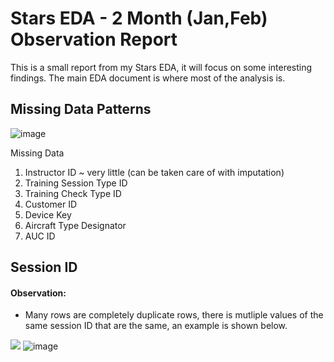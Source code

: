 # Stars EDA - 2 Month (Jan,Feb) Observation Report

This is a small report from my Stars EDA, it will focus on some interesting findings. The main EDA document is where most of the analysis is.

## Missing Data Patterns

![image](https://user-images.githubusercontent.com/25378211/118280377-285bcc00-b49a-11eb-9923-d8604f171d6f.png)

Missing Data

1. Instructor ID ~ very little (can be taken care of with imputation)
2. Training Session Type ID
3. Training Check Type ID
4. Customer ID
5. Device Key
6. Aircraft Type Designator
7. AUC ID


## Session ID

#### Observation:

- Many rows are completely duplicate rows, there is mutliple values of the same session ID that are the same, an example is shown below.

![](https://user-images.githubusercontent.com/25378211/118283191-16c7f380-b49d-11eb-8164-463d69230b33.png)
![image](https://user-images.githubusercontent.com/25378211/118283233-21828880-b49d-11eb-95a4-5d6f58010776.png)

